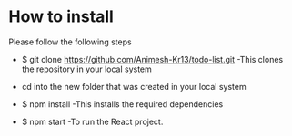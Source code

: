 # How to install

Please follow the following steps

- $ git clone https://github.com/Animesh-Kr13/todo-list.git
       -This clones the repository in your local system

- cd into the new folder that was created in your local system

- $ npm install
        -This installs the required dependencies

- $ npm start
        -To run the React project.


